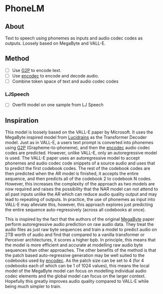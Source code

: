 # PhoneLM

## About

Text to speech using phonemes as inputs and audio codec codes as outputs. Loosely based on MegaByte and VALL-E.

## Method

- [ ] Use [G2P](https://github.com/Kyubyong/g2p/) to encode text.
- [ ] Use [encodec](https://github.com/facebookresearch/encodec) to
  encode and decode audio.
- [ ] Combine token space of text and audio codec codes

### LJSpeech

- [ ] Overfit model on one sample from LJ Speech

<!--
## Datasets

### LJSpeech
-->

## Inspiration

This model is loosely based on the VALL-E paper by Microsoft. It uses the
MegaByte inspired model from [Lucidrains](https://github.com/lucidrains/MEGABYTE-pytorch)
as the Transformer Decoder model. Just as in VALL-E, a users text prompt is converted
into phonemes using [G2P](https://github.com/Kyubyong/g2p/) (Grapheme-to-phoneme),
and then the [encodec](https://github.com/facebookresearch/encodec) audio codec codes
are predicted. However, unlike VALL-E, only an autoregressive model is used. The VALL-E
paper uses an autoregressive model to accept phonemes and audio codec code snippets of
a source audio and uses that to predict the first codebook codes. The rest of the codebook
codes are then predicted when the AR model is finished, it accepts the entire sequence,
and then predicts all of the codebook 2 to codebook N codes. However, this increases
the complexity of the approach as two models are now required and raises the possibility
that the NAR model can not attend to all past inputs unlike the AR which can reduce
audio quality output and may lead to repeating of outputs. In practice, the use of phonemes
as input into VALL-E may alleviate this, however, this approach explores just predicting
the entire sequence auto-regressively (across all codebooks at once).

This is inspired by the fact that the authors of the original [MegaByte](https://arxiv.org/pdf/2305.07185.pdf) paper perform autoregressive audio prediction on raw audio data. They
treat the audio files as just raw byte sequences and train a model to predict audio on 2TB
worth of audio and find that compared to a vanilla transformer or Perceiver architectures,
it scores a higher bpb. In principle, this means that the model is more efficient and accurate
at modelling raw audio byte sequences than other approaches. The other benefits of the method
is that the patch based auto-regressive generation may be well suited to the codebooks used
by [encodec](https://github.com/facebookresearch/encodec). As the patch size can be set to 4
(for 4 codebooks each of which can be 1 of 1024 values), this means the local model of the
MegaByte model can focus on modelling individual audio codec elements and the global model
can focus on the larger context. Hopefully this greatly improves audio quality compared to
VALL-E while being much simpler to train.